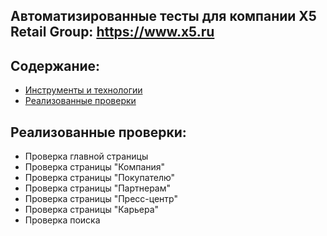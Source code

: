 ## Автоматизированные тесты для компании X5 Retail Group: https://www.x5.ru

## Содержание:
* [Инструменты и технологии](Технологии)
* [Реализованные проверки](Реализованныепроверки) 


## Реализованные проверки:
- Проверка главной страницы
- Проверка страницы "Компания"
- Проверка страницы "Покупателю"
- Проверка страницы "Партнерам"
- Проверка страницы "Пресс-центр"
- Проверка страницы "Карьера"
- Проверка поиска    


